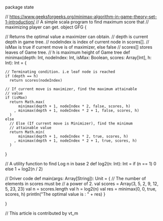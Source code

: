 

package state

// https://www.geeksforgeeks.org/minimax-algorithm-in-game-theory-set-1-introduction/
// A simple scala program to find maximum score that
// maximizing player can get.
object GFG {


  // Returns the optimal value a maximizer can obtain.
  // depth is current depth in game tree.
  // nodeIndex is index of current node in scores[].
  // isMax is true if current move is of maximizer, else false
  // scores[] stores leaves of Game tree.
  // h is maximum height of Game tree
  def minimax(depth: Int, nodeIndex: Int, isMax: Boolean, scores: Array[Int], h: Int): Int = {

    // Terminating condition. i.e leaf node is reached
    if (depth == h)
      return scores(nodeIndex)

    // If current move is maximizer, find the maximum attainable
    // value
    if (isMax)
      return Math.max(
          minimax(depth + 1, nodeIndex * 2, false, scores, h)
        , minimax(depth + 1, nodeIndex * 2 + 1, false, scores, h)
      )
    else
      // Else (If current move is Minimizer), find the minimum
      // attainable value
      return Math.min(
          minimax(depth + 1, nodeIndex * 2, true, scores, h)
        , minimax(depth + 1, nodeIndex * 2 + 1, true, scores, h)
      )
  }

  // A utility function to find Log n in base 2
  def log2(n: Int): Int =
    if (n == 1) 0
    else 1 + log2(n / 2)

  // Driver code
  def main(args: Array[String]): Unit = { // The number of elements in scores must be
    // a power of 2.
    val scores = Array(3, 5, 2, 9, 12, 5, 23, 23)
    val n = scores.length
    val h = log2(n)
    val res = minimax(0, 0, true, scores, h)
    println("The optimal value is : " + res)
  }

}

// This article is contributed by vt_m
